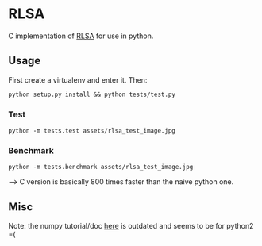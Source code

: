 # RLSA
C implementation of [RLSA](https://users.iit.demokritos.gr/~bgat/RLSA_values.pdf) for use in python.

## Usage
First create a virtualenv and enter it. Then:
```
python setup.py install && python tests/test.py
```

### Test
```
python -m tests.test assets/rlsa_test_image.jpg
```

### Benchmark
```
python -m tests.benchmark assets/rlsa_test_image.jpg
```
--> C version is basically 800 times faster than the naive python one.

## Misc
Note: the numpy tutorial/doc [here](https://numpy.org/doc/stable/user/c-info.how-to-extend.html) is outdated and seems to be for python2 =(
